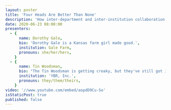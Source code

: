 ```yaml
---
layout: poster
title: 'Four Heads Are Better Than None'
description: 'How inter-department and inter-institution collaboration led to feats of dering-do and the downfall of a long-standing nemesis.'
date: 2020-06-23 08:00:00
presenters:
  - {
      name: Dorothy Gale,
      bio: 'Dorothy Gale is a Kansas farm girl made good.',
      institution: Gale Farm,
      pronouns: she/her/hers,
    }
  - {
      name: Tin Woodsman,
      bio: "The Tin Woodsman is getting creaky, but they've still got it.",
      institution: 'YBR, Inc.',
      pronouns: they/them/theirs,
    }
video: '//www.youtube.com/embed/aopdD9Cu-So'
isStaticPost: true
published: false
---
```

